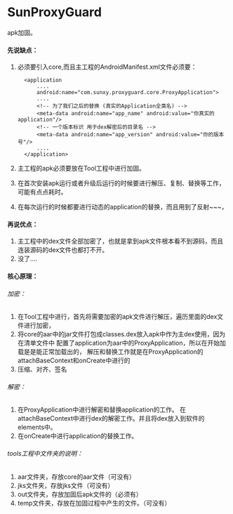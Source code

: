 # SunProxyGuard
 apk加固。

#### 先说缺点：

   1. 必须要引入core,而且主工程的AndroidManifest.xml文件必须要：

            <application
                ....
                android:name="com.sunxy.proxyguard.core.ProxyApplication">
                ....
                <!-- 为了我们之后的替换 (真实的Application全类名) -->
                <meta-data android:name="app_name" android:value="你真实的application"/>
                <!-- 一个版本标识 用于dex解密后的目录名 -->
                <meta-data android:name="app_version" android:value="你的版本号"/>
                ....
            </application>

   2. 主工程的apk必须要放在Tool工程中进行加固。
   3. 在首次安装apk运行或者升级后运行的时候要进行解压、复制、替换等工作，可能有点点耗时。
   4. 在每次运行的时候都要进行动态的application的替换，而且用到了反射~~~，


#### 再说优点：

   1. 主工程中的dex文件全部加密了，也就是拿到apk文件根本看不到源码，而且连装源码的dex文件也都打不开。
   2. 没了....


#### 核心原理：

###### 加密：
   1. 在Tool工程中进行，首先将需要加密的apk文件进行解压，遍历里面的dex文件进行加密，
   2. 将core的aar中的jar文件打包成classes.dex放入apk中作为主dex使用，因为在清单文件中
   配置了application为aar中的ProxyApplication，所以在开始加载是是能正常加载出的，
   解压和替换工作就是在ProxyApplication的attachBaseContext和onCreate中进行的
   3. 压缩、对齐、签名

###### 解密：
   1. 在ProxyApplication中进行解密和替换application的工作。
   在attachBaseContext中进行dex的解密工作。并且将dex放入到软件的elements中。
   2. 在onCreate中进行application的替换工作。


###### tools工程中文件夹的说明：
   1. aar文件夹，存放core的aar文件（可没有）
   2. jks文件夹，存放jks文件（可没有）
   3. out文件夹，存放加固后apk文件的（必须有）
   4. temp文件夹，存放在加固过程中产生的文件。（可没有）